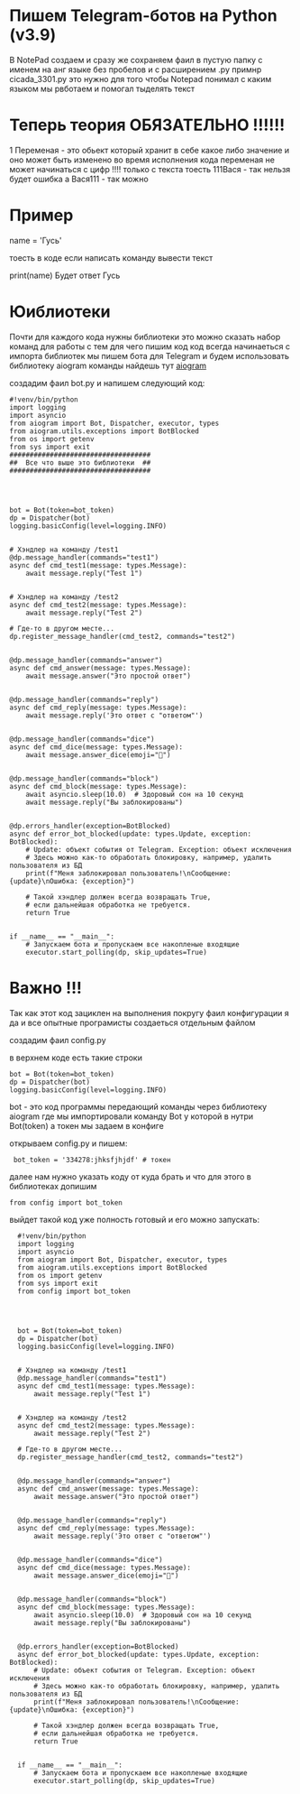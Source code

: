 # Пишем Telegram-ботов на Python (v3.9) 

В NotePad создаем и сразу же сохраняем фаил в пустую папку с именем на анг языке без пробелов и с расширением .py
примнр cicada_3301.py
это нужно для того чтобы Notepad понимал с каким языком мы рвботаем и помогал тыделять текст 

# Теперь теория ОБЯЗАТЕЛЬНО !!!!!!

1 Переменая - это обьект который хранит в себе какое либо значение и оно может быть изменено во время исполнения кода
    переменая не может начинаться с цифр !!!! только с текста  тоесть 111Вася - так нельзя будет ошибка а Вася111 - так можно 

# Пример

name = 'Гусь' 

тоесть в коде если написать команду вывести текст 

print(name)
Будет ответ Гусь

# Юиблиотеки 

Почти для каждого кода нужны библиотеки это можно сказать набор команд для работы с тем для чего пишим код
код всегда начинаеться с импорта библиотек мы пишем бота для Telegram и будем использовать библиотеку aiogram
команды найдешь тут [aiogram](https://pypi.org/project/aiogram/)

создадим фаил bot.py и напишем следующий код:

    #!venv/bin/python
    import logging
    import asyncio
    from aiogram import Bot, Dispatcher, executor, types
    from aiogram.utils.exceptions import BotBlocked
    from os import getenv
    from sys import exit
    ###################################
    ##  Все что выше это библиотеки  ##
    ###################################
    
    
  

    bot = Bot(token=bot_token)
    dp = Dispatcher(bot)
    logging.basicConfig(level=logging.INFO)


    # Хэндлер на команду /test1
    @dp.message_handler(commands="test1")
    async def cmd_test1(message: types.Message):
        await message.reply("Test 1")


    # Хэндлер на команду /test2
    async def cmd_test2(message: types.Message):
        await message.reply("Test 2")

    # Где-то в другом месте...
    dp.register_message_handler(cmd_test2, commands="test2")


    @dp.message_handler(commands="answer")
    async def cmd_answer(message: types.Message):
        await message.answer("Это простой ответ")


    @dp.message_handler(commands="reply")
    async def cmd_reply(message: types.Message):
        await message.reply('Это ответ с "ответом"')


    @dp.message_handler(commands="dice")
    async def cmd_dice(message: types.Message):
        await message.answer_dice(emoji="🎲")


    @dp.message_handler(commands="block")
    async def cmd_block(message: types.Message):
        await asyncio.sleep(10.0)  # Здоровый сон на 10 секунд
        await message.reply("Вы заблокированы")


    @dp.errors_handler(exception=BotBlocked)
    async def error_bot_blocked(update: types.Update, exception: BotBlocked):
        # Update: объект события от Telegram. Exception: объект исключения
        # Здесь можно как-то обработать блокировку, например, удалить пользователя из БД
        print(f"Меня заблокировал пользователь!\nСообщение: {update}\nОшибка: {exception}")

        # Такой хэндлер должен всегда возвращать True,
        # если дальнейшая обработка не требуется.
        return True


    if __name__ == "__main__":
        # Запускаем бота и пропускаем все накопленые входящие
        executor.start_polling(dp, skip_updates=True)

# Важно !!!

Так как этот код зациклен на выполнения покругу фаил конфигурации я да и все опытные програмисты создаеться отдельным файлом 

создадим фаил config.py 

в верхнем коде есть такие строки 

    bot = Bot(token=bot_token)
    dp = Dispatcher(bot)
    logging.basicConfig(level=logging.INFO)

bot - это код программы передающий команды через библиотеку aiogram где мы импортировали команду Bot у которой в нутри Bot(token) а токен мы задаем в конфиге 

открываем config.py и пишем:

     bot_token = '334278:jhksfjhjdf' # токен
     
далее нам нужно указать коду от куда брать и что для этого в библиотеках допишим 

    from config import bot_token
    
выйдет такой код уже полность готовый и его можно запускать:


      #!venv/bin/python
      import logging
      import asyncio
      from aiogram import Bot, Dispatcher, executor, types
      from aiogram.utils.exceptions import BotBlocked
      from os import getenv
      from sys import exit
      from config import bot_token




      bot = Bot(token=bot_token)
      dp = Dispatcher(bot)
      logging.basicConfig(level=logging.INFO)


      # Хэндлер на команду /test1
      @dp.message_handler(commands="test1")
      async def cmd_test1(message: types.Message):
          await message.reply("Test 1")


      # Хэндлер на команду /test2
      async def cmd_test2(message: types.Message):
          await message.reply("Test 2")

      # Где-то в другом месте...
      dp.register_message_handler(cmd_test2, commands="test2")


      @dp.message_handler(commands="answer")
      async def cmd_answer(message: types.Message):
          await message.answer("Это простой ответ")


      @dp.message_handler(commands="reply")
      async def cmd_reply(message: types.Message):
          await message.reply('Это ответ с "ответом"')


      @dp.message_handler(commands="dice")
      async def cmd_dice(message: types.Message):
          await message.answer_dice(emoji="🎲")


      @dp.message_handler(commands="block")
      async def cmd_block(message: types.Message):
          await asyncio.sleep(10.0)  # Здоровый сон на 10 секунд
          await message.reply("Вы заблокированы")


      @dp.errors_handler(exception=BotBlocked)
      async def error_bot_blocked(update: types.Update, exception: BotBlocked):
          # Update: объект события от Telegram. Exception: объект исключения
          # Здесь можно как-то обработать блокировку, например, удалить пользователя из БД
          print(f"Меня заблокировал пользователь!\nСообщение: {update}\nОшибка: {exception}")

          # Такой хэндлер должен всегда возвращать True,
          # если дальнейшая обработка не требуется.
          return True


      if __name__ == "__main__":
          # Запускаем бота и пропускаем все накопленые входящие
          executor.start_polling(dp, skip_updates=True)
